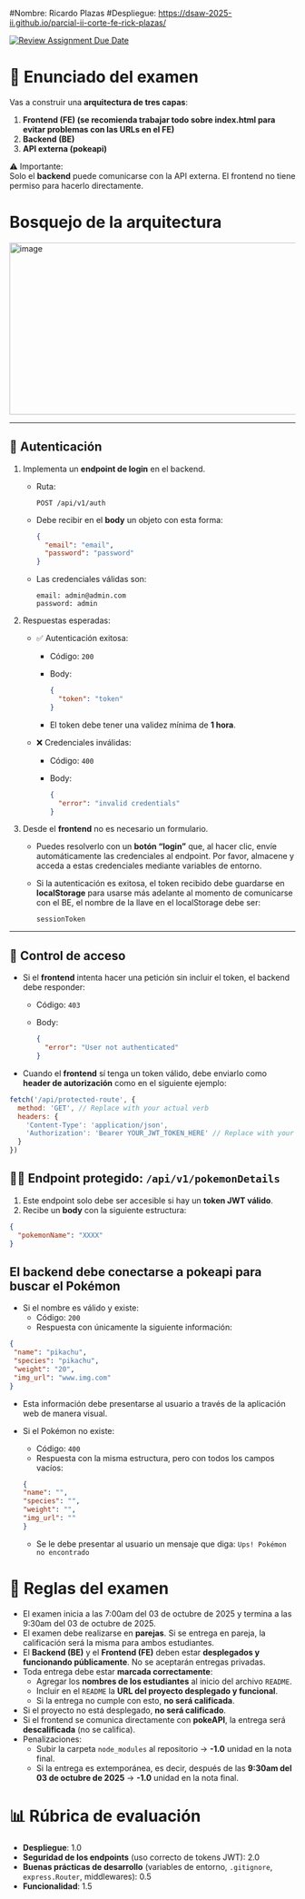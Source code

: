 #Nombre: Ricardo Plazas 
#Despliegue: https://dsaw-2025-ii.github.io/parcial-ii-corte-fe-rick-plazas/

[![Review Assignment Due Date](https://classroom.github.com/assets/deadline-readme-button-22041afd0340ce965d47ae6ef1cefeee28c7c493a6346c4f15d667ab976d596c.svg)](https://classroom.github.com/a/xXpI7QGh)
# 📝 Enunciado del examen

Vas a construir una **arquitectura de tres capas**:

1. **Frontend (FE) (se recomienda trabajar todo sobre index.html para evitar problemas con las URLs en el FE)**  
2. **Backend (BE)**  
3. **API externa (pokeapi)**  

⚠️ Importante:  
Solo el **backend** puede comunicarse con la API externa. El frontend no tiene permiso para hacerlo directamente.  

# Bosquejo de la arquitectura
<img width="1011" height="303" alt="image" src="https://github.com/user-attachments/assets/18450165-2000-4eb3-ab87-ff9cec1e30c7" />

---

## 🔑 Autenticación

1. Implementa un **endpoint de login** en el backend.  
   - Ruta:  

     ```
     POST /api/v1/auth
     ```  

   - Debe recibir en el **body** un objeto con esta forma:  

     ```json
     {
       "email": "email",
       "password": "password"
     }
     ```  

   - Las credenciales válidas son:  

     ```
     email: admin@admin.com
     password: admin
     ```

2. Respuestas esperadas:  
   - ✅ Autenticación exitosa:  

     - Código: `200`  
     - Body:  

       ```json
       {
         "token": "token"
       }
       ```  
     - El token debe tener una validez mínima de **1 hora**.  

   - ❌ Credenciales inválidas:  

     - Código: `400`  
     - Body:  

       ```json
       {
         "error": "invalid credentials"
       }
       ```  

3. Desde el **frontend** no es necesario un formulario.  
   - Puedes resolverlo con un **botón “login”** que, al hacer clic, envíe automáticamente las credenciales al endpoint. Por favor, almacene y acceda a estas credenciales mediante variables de entorno.  
   - Si la autenticación es exitosa, el token recibido debe guardarse en **localStorage** para usarse más adelante al momento de comunicarse con el BE, el nombre de la llave en el localStorage debe ser:  

     ```
     sessionToken
     ```

---

## 🚫 Control de acceso

- Si el **frontend** intenta hacer una petición sin incluir el token, el backend debe responder:  

  - Código: `403`  
  - Body:  

    ```json
    {
      "error": "User not authenticated"
    }
    ```  

- Cuando el **frontend** sí tenga un token válido, debe enviarlo como **header de autorización** como en el siguiente ejemplo:
```javascript
fetch('/api/protected-route', {
  method: 'GET', // Replace with your actual verb
  headers: {
    'Content-Type': 'application/json',
    'Authorization': 'Bearer YOUR_JWT_TOKEN_HERE' // Replace with your actual JWT
  }
})
```

## 🐱‍👤 Endpoint protegido: `/api/v1/pokemonDetails`

1. Este endpoint solo debe ser accesible si hay un **token JWT válido**.  
2. Recibe un **body** con la siguiente estructura:  

 ```json
 {
   "pokemonName": "XXXX"
 }
```

## El backend debe conectarse a pokeapi para buscar el Pokémon
- Si el nombre es válido y existe:
   - Código: `200`
   - Respuesta con únicamente la siguiente información:
 ```json
{
  "name": "pikachu",
  "species": "pikachu",
  "weight": "20",
  "img_url": "www.img.com"
}
```
- Esta información debe presentarse al usuario a través de la aplicación web de manera visual.

- Si el Pokémon no existe:
   - Código: `400`
   - Respuesta con la misma estructura, pero con todos los campos vacíos:
  ```json
  {
  "name": "",
  "species": "",
  "weight": "",
  "img_url": ""
  }
  ```
  - Se le debe presentar al usuario un mensaje que diga: `Ups! Pokémon no encontrado`


# 📌 Reglas del examen

- El examen inicia a las 7:00am del 03 de octubre de 2025 y termina a las 9:30am del 03 de octubre de 2025.
- El examen debe realizarse en **parejas**. Si se entrega en pareja, la calificación será la misma para ambos estudiantes.  
- El **Backend (BE)** y el **Frontend (FE)** deben estar **desplegados y funcionando públicamente**. No se aceptarán entregas privadas.  
- Toda entrega debe estar **marcada correctamente**:  
  - Agregar los **nombres de los estudiantes** al inicio del archivo `README`.  
  - Incluir en el `README` la **URL del proyecto desplegado y funcional**.  
  - Si la entrega no cumple con esto, **no será calificada**.  
- Si el proyecto no está desplegado, **no será calificado**.  
- Si el frontend se comunica directamente con **pokeAPI**, la entrega será **descalificada** (no se califica).  
- Penalizaciones:  
  - Subir la carpeta `node_modules` al repositorio → **-1.0** unidad en la nota final.
  - Si la entrega es extemporánea, es decir, después de las **9:30am del 03 de octubre de 2025** -> **-1.0** unidad en la nota final.

# 📊 Rúbrica de evaluación

- **Despliegue**: 1.0  
- **Seguridad de los endpoints** (uso correcto de tokens JWT): 2.0  
- **Buenas prácticas de desarrollo** (variables de entorno, `.gitignore`, `express.Router`, middlewares): 0.5  
- **Funcionalidad**: 1.5  






